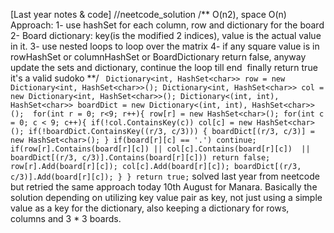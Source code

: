 [Last year notes & code]
//neetcode_solution
/** O(n2), space O(n)
Approach: 1- use hashSet for each column, row and dictionary for the board
2- Board dictionary: key(is the modified 2 indices),
value is the actual value in it.
3- use nested loops to loop over the matrix
4- if any square value is in rowHashSet or columnHashSet or
BoardDictionary return false, anyway update the sets and
dictionary, continue the loop till end
​
finally return true it's a valid sudoko
**/
`
Dictionary<int, HashSet<char>> row = new Dictionary<int, HashSet<char>>();
Dictionary<int, HashSet<char>> col = new Dictionary<int, HashSet<char>>();
Dictionary<(int, int), HashSet<char>> boardDict =
new Dictionary<(int, int), HashSet<char>>();
​
for(int r = 0; r<9; r++){
row[r] = new HashSet<char>();
for(int c = 0; c < 9; c++){
if(!col.ContainsKey(c)) col[c] = new HashSet<char>();
if(!boardDict.ContainsKey((r/3, c/3))) {
boardDict[(r/3, c/3)] = new HashSet<char>();
}
if(board[r][c] == '.') continue;
​
if(row[r].Contains(board[r][c]) ||
col[c].Contains(board[r][c])  ||
boardDict[(r/3, c/3)].Contains(board[r][c])) return false;
row[r].Add(board[r][c]);
col[c].Add(board[r][c]);
boardDict[(r/3, c/3)].Add(board[r][c]);
}
}
return true;`
solved last year from neetcode but retried the same approach today 10th August for Manara.
Basically the solution depending on utilizing key value pair as key, not just using a simple value as a key for the dictionary, also keeping a dictionary for rows, columns and 3 * 3 boards.